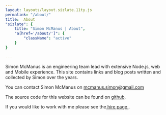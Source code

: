 ```yaml
---
layout: layouts/layout.sizlate.11ty.js
permalink: "/about/"
title:  About
"sizlate": {
    title: "Simon McManus | About",
    "a[href='/about/']": {
        "className": "active"
    }
}

---
```

<section class="contained">

    
Simon McManus is an engineering team lead with extensive Node.js, web and Mobile experience. This site contains links and blog posts written and collected by Simon over the years.



    
You can contact Simon McManus on <a href="mailto:mcmanus.simon@gmail.com">mcmanus.simon@gmail.com</a>

The source code for this website can be found on <a href="https://github.com/simonmcmanus/links">github</a>.


If you would like to work with me please see the<a href="/hire/"> hire page </a>.
</section>
